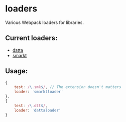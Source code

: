 # loaders
Various Webpack loaders for libraries.

## Current loaders:
* [datta](https://github.com/kodedninja/datta)
* [smarkt](https://github.com/jondashkyle/smarkt)

## Usage:
```javascript
{
	test: /\.smk$/, // The extension doesn't matters
	loader: 'smarktloader'
},
{
	test: /\.dtt$/,
	loader: 'dattaloader'
}
```
